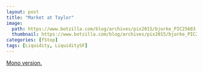```yaml
---
layout: post
title: "Market at Taylor"
image:
  path: https://www.botzilla.com/blog/archives/pix2015/bjorke_PIC25683.jpg
  thumbnail: https://www.botzilla.com/blog/archives/pix2015/bjorke_PIC25683.jpg
categories: [fStop]
tags: [Liquidity, LiquiditySF]
---
```





<a href="https://www.flickr.com/photos/bjorke/16175252482/">Mono version.</a>
